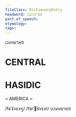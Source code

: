 ```yaml
---
fileClass: DictionaryEntry
headword: פֿאַרשוועכן
part_of_speech: 
etymology: 
tags: 
---
```

פֿאַרשוועכן

CENTRAL
========

HASIDIC
=======
= AMERICA = 

/faˈšvɛxŋ̩/
/farˈšvɛxt/ פֿאַרשוועכט